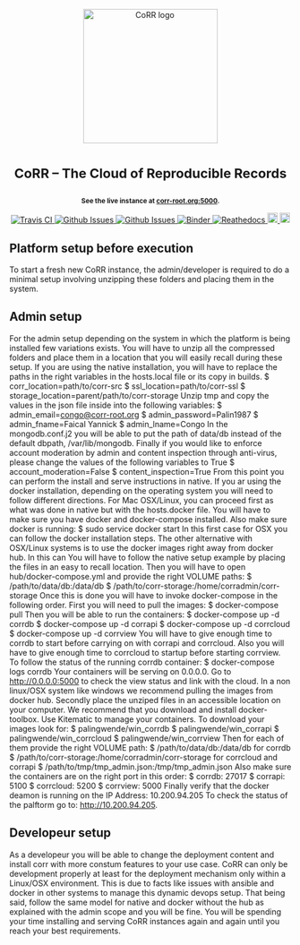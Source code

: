 <p align="center">
    <img src="https://rawgit.com/usnistgov/corr/master/corr-view/frontend/images/logo.svg"
         height="240"
         alt="CoRR logo"
         class="inline">
</p>

<h1> <p align="center"><sup><strong>
CoRR &ndash; The Cloud of Reproducible Records
</strong></sup></p>
</h1>

<p align="center"><sup><strong>
See the live instance at <a href="http://corr-root.org/">corr-root.org:5000</a>.
</strong></sup></p>

<p align="center">
<a href="https://travis-ci.org/faical-yannick-congo/corr-deploy" target="_blank">
<img src="https://travis-ci.org/faical-yannick-congo/corr-deploy.svg?branch=master"
alt="Travis CI">
</a>
<a href="https://github.com/faical-yannick-congo/corr-deploy/issues" target="_blank">
<img src="http://githubbadges.herokuapp.com/faical-yannick-congo/corr-deploy/issues.svg?style=flat-square"
alt="Github Issues">
</a>
<a href="https://github.com/faical-yannick-congo/corr-deploy/pulls" target="_blank">
<img src="http://githubbadges.herokuapp.com/faical-yannick-congo/corr-deploy/pulls.svg?style=flat-square"
alt="Github Issues">
</a>
<!-- <a href="https://github.com/faical-yannick-congo/corr-deploy/issues" target="_blank">
<img src="http://githubbadges.herokuapp.com/faical-yannick-congo/corr-deploy/issues.svg?style=flat-square"
alt="Python Version">
</a> -->
<a href="http://mybinder.org/repo/faical-yannick/corr-deploy" target="_blank">
<img src="http://mybinder.org/badge.svg"
alt="Binder">
</a>
<a href="http://corr-deploy.readthedocs.io/en/latest/?badge=latest" target="_blank">
<img src="https://readthedocs.org/projects/corr-deploy/badge/?version=latest"
alt="Reathedocs">
</a>
<a href="https://gitter.im/usnistgov/corr">
<img src="https://img.shields.io/gitter/room/gitterHQ/gitter.svg" alt="Gitter Chat" height="18">
</a>
<a href="https://github.com/faical-yannick-congo/corr-deploy/blob/master/LICENSE">
<img src="https://img.shields.io/badge/license-mit-blue.svg" alt="License" height="18">
</a>
</p>

## Platform setup before execution

To start a fresh new CoRR instance, the admin/developer is required to do a minimal
setup involving unzipping these folders and placing them in the system.

## Admin setup

For the admin setup depending on the system in which the platform is being installed
few variations exists.
You will have to unzip all the compressed folders and place them in a location that
you will easily recall during these setup.
If you are using the native installation, you will have to replace the paths in the 
right variables in the hosts.local file or its copy in builds.
    $ corr_location=path/to/corr-src
    $ ssl_location=path/to/corr-ssl
    $ storage_location=parent/path/to/corr-storage
Unzip tmp and copy the values in the json file inside into the following variables:
    $ admin_email=congo@corr-root.org
    $ admin_password=Palin1987
    $ admin_fname=Faical Yannick
    $ admin_lname=Congo
In the mongodb.conf.j2 you will be able to put the path of data/db instead of the 
default dbpath, /var/lib/mongodb.
Finally if you would like to enforce account moderation by admin and content
inspection through anti-virus, please change the values of the following variables
to True
    $ account_moderation=False
    $ content_inspection=True
From this point you can perform the install and serve instructions in native.
If you ar using the docker installation, depending on the operating system you will
need to follow different directions.
For Mac OSX/Linux, you can proceed first as what was done in native but with the hosts.docker
file. You will have to make sure you have docker and docker-compose installed.
Also make sure docker is running:
    $ sudo service docker start
In this first case for OSX you can follow the docker installation steps.
The other alternative with OSX/Linux systems is to use the docker images right away
from docker hub. In this can You will have to follow the native setup example by placing
the files in an easy to recall location. Then you will have to open hub/docker-compose.yml
and provide the right VOLUME paths:
    $ /path/to/data/db:/data/db
    $ /path/to/corr-storage:/home/corradmin/corr-storage
Once this is done you will have to invoke docker-compose in the following order.
First you will need to pull the images:
    $ docker-compose pull
Then you will be able to run the containers:
    $ docker-compose up -d corrdb
    $ docker-compose up -d corrapi
    $ docker-compose up -d corrcloud
    $ docker-compose up -d corrview
You will have to give enough time to corrdb to start before carrying on with
corrapi and corrcloud. Also you will have to give enough time to corrcloud
to startup before starting corrview.
To follow the status of the running corrdb container:
   $ docker-compose logs corrdb
Your containers will be serving on 0.0.0.0. Go to http://0.0.0.0:5000 to
check the view status and link with the cloud.
In a non linux/OSX system like windows we recommend pulling the images
from docker hub. Secondly place the unziped files in an accessible location on
your computer. We recommend that you download and install docker-toolbox.
Use Kitematic to manage your containers. To download your images look for:
    $ palingwende/win_corrdb
    $ palingwende/win_corrapi
    $ palingwende/win_corrcloud
    $ palingwende/win_corrview
Then for each of them provide the right VOLUME path:
    $ /path/to/data/db:/data/db for corrdb
    $ /path/to/corr-storage:/home/corradmin/corr-storage for corrcloud and corrapi
    $ /path/to/tmp/tmp_admin.json:/tmp/tmp_admin.json
Also make sure the containers are on the right port in this order:
    $ corrdb: 27017
    $ corrapi: 5100
    $ corrcloud: 5200
    $ corrview: 5000
Finally verify that the docker deamon is running on the IP Address: 10.200.94.205
To check the status of the palftorm go to: http://10.200.94.205.


## Developeur setup

As a developeur you will be able to change the deployment content and install corr
with more constum features to your use case. CoRR can only be development properly
 at least for the deployment mechanism only within a Linux/OSX environment.
This is due to facts like issues with ansible and docker in other systems to manage
this dynamic devops setup.
That being said, follow the same model for native and docker without the hub as
explained with the admin scope and you will be fine. You will be spending your time
installing and serving CoRR instances again and again until you reach your best
requirements.